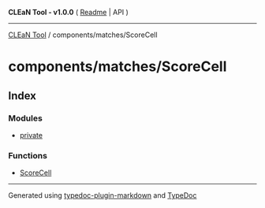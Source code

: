 **CLEaN Tool - v1.0.0** ( [Readme](../../../README.md) \| API )

***

[CLEaN Tool](../../../modules.md) / components/matches/ScoreCell

# components/matches/ScoreCell

## Index

### Modules

- [private](private/README.md)

### Functions

- [ScoreCell](functions/ScoreCell.md)

***

Generated using [typedoc-plugin-markdown](https://www.npmjs.com/package/typedoc-plugin-markdown) and [TypeDoc](https://typedoc.org/)

